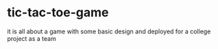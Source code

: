 # tic-tac-toe-game
it is all about a game with some basic design and deployed for a college project as a team

